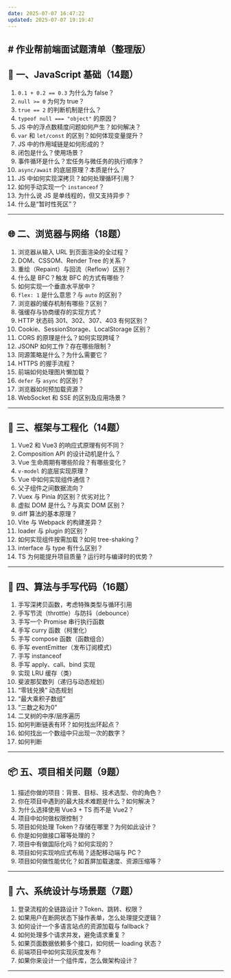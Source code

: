 ```yaml
---
date: 2025-07-07 16:47:22
updated: 2025-07-07 19:19:47
---
```

## # 作业帮前端面试题清单（整理版）

## 🧠 一、JavaScript 基础（14题）

1. `0.1 + 0.2 == 0.3` 为什么为 false？
2. `null >= 0` 为何为 true？
3. `true == 2` 的判断机制是什么？
4. `typeof null === "object"` 的原因？
5. JS 中的浮点数精度问题如何产生？如何解决？
6. `var` 和 `let/const` 的区别？如何体现变量提升？
7. JS 中的作用域链是如何形成的？
8. 闭包是什么？使用场景？
9. 事件循环是什么？宏任务与微任务的执行顺序？
10. `async/await` 的底层原理？本质是什么？
11. JS 中如何实现深拷贝？如何处理循环引用？
12. 如何手动实现一个 `instanceof`？
13. 为什么说 JS 是单线程的，但又支持异步？
14. 什么是“暂时性死区”？

---

## 🌐 二、浏览器与网络（18题）

1. 浏览器从输入 URL 到页面渲染的全过程？
2. DOM、CSSOM、Render Tree 的关系？
3. 重绘（Repaint）与回流（Reflow）区别？
4. 什么是 BFC？触发 BFC 的方式有哪些？
5. 如何实现一个垂直水平居中？
6. `flex: 1` 是什么意思？与 `auto` 的区别？
7. 浏览器的缓存机制有哪些？区别？
8. 强缓存与协商缓存的实现方式？
9. HTTP 状态码 301、302、307、403 有何区别？
10. Cookie、SessionStorage、LocalStorage 区别？
11. CORS 的原理是什么？如何实现跨域？
12. JSONP 如何工作？存在哪些限制？
13. 同源策略是什么？为什么需要它？
14. HTTPS 的握手流程？
15. 前端如何处理图片懒加载？
16. `defer` 与 `async` 的区别？
17. 浏览器如何预加载资源？
18. WebSocket 和 SSE 的区别及应用场景？

---

## 🔧 三、框架与工程化（14题）

1. Vue2 和 Vue3 的响应式原理有何不同？
2. Composition API 的设计动机是什么？
3. Vue 生命周期有哪些阶段？有哪些变化？
4. `v-model` 的底层实现原理？
5. Vue 中如何实现组件通信？
6. 父子组件之间数据流向？
7. Vuex 与 Pinia 的区别？优劣对比？
8. 虚拟 DOM 是什么？与真实 DOM 区别？
9. diff 算法的基本原理？
10. Vite 与 Webpack 的构建差异？
11. loader 与 plugin 的区别？
12. 如何实现组件按需加载？如何 tree-shaking？
13. interface 与 type 有什么区别？
14. TS 为何能提升项目质量？运行时与编译时的优势？

---

## 🧮 四、算法与手写代码（16题）

1. 手写深拷贝函数，考虑特殊类型与循环引用
2. 手写节流（throttle）与防抖（debounce）
3. 手写一个 Promise 串行执行函数
4. 手写 curry 函数（柯里化）
5. 手写 compose 函数（函数组合）
6. 手写 eventEmitter（发布订阅模式）
7. 手写 instanceof
8. 手写 apply、call、bind 实现
9. 实现 LRU 缓存（类）
10. 斐波那契数列（递归与动态规划）
11. “零钱兑换” 动态规划
12. “最大乘积子数组”
13. “三数之和为0”
14. 二叉树的中序/层序遍历
15. 如何判断链表有环？如何找出环起点？
16. 如何找出一个数组中只出现一次的数字？
17. 如何判断

---

## 📦 五、项目相关问题（9题）

1. 描述你做的项目：背景、目标、技术选型、你的角色？
2. 你在项目中遇到的最大技术难题是什么？如何解决？
3. 为什么选择使用 Vue3 + TS 而不是 Vue2？
4. 项目中如何做权限控制？
5. 项目如何处理 Token？存储在哪里？为何如此设计？
6. 你是如何做接口幂等处理的？
7. 项目中有做国际化吗？如何实现的？
8. 项目如何实现响应式布局？适配移动端与 PC？
9. 项目如何做性能优化？如首屏加载速度、资源压缩等？

---

## 🎯 六、系统设计与场景题（7题）

1. 登录流程的全链路设计？Token、跳转、权限？
2. 如果用户在断网状态下操作表单，怎么处理提交逻辑？
3. 如何设计一个多语言站点的资源加载与 fallback？
4. 如何处理多个请求并发，避免请求重复？
5. 如果页面数据依赖多个接口，如何统一 loading 状态？
6. 前端项目中如何实现灰度发布？
7. 如果你来设计一个组件库，怎么做架构设计？

---

